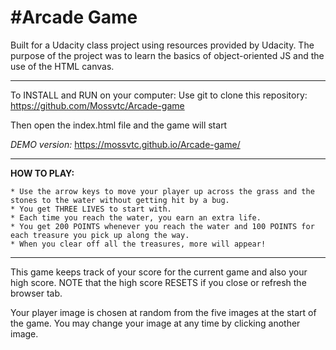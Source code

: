 #Arcade Game
===

Built for a Udacity class project using resources provided by Udacity. The purpose of the project was to learn the basics of object-oriented JS and the use of the HTML canvas.

---

To INSTALL and RUN on your computer: Use git to clone this repository: https://github.com/Mossvtc/Arcade-game

Then open the index.html file and the game will start

*DEMO version:*  https://mossvtc.github.io/Arcade-game/ 

---

**HOW TO PLAY:**
```
* Use the arrow keys to move your player up across the grass and the stones to the water without getting hit by a bug.
* You get THREE LIVES to start with.
* Each time you reach the water, you earn an extra life.
* You get 200 POINTS whenever you reach the water and 100 POINTS for each treasure you pick up along the way.
* When you clear off all the treasures, more will appear!
```
---

This game keeps track of your score for the current game and also your high score. NOTE that the high score RESETS if you close or refresh the browser tab.

Your player image is chosen at random from the five images at the start of the game. You may change your image at any time by clicking another image.


